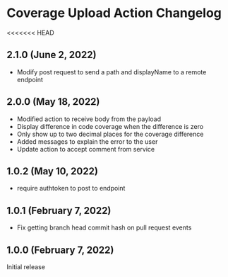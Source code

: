 # Coverage Upload Action Changelog

<<<<<<< HEAD
## 2.1.0 (June 2, 2022)

- Modify post request to send a path and displayName to a remote endpoint

## 2.0.0 (May 18, 2022)

- Modified action to receive body from the payload
- Display difference in code coverage when the difference is zero
- Only show up to two decimal places for the coverage difference
- Added messages to explain the error to the user
- Update action to accept comment from service

## 1.0.2 (May 10, 2022)

- require authtoken to post to endpoint

## 1.0.1 (February 7, 2022)

- Fix getting branch head commit hash on pull request events

## 1.0.0 (February 7, 2022)

Initial release
